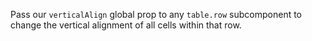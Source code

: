 Pass our `verticalAlign` global prop to any `table.row` subcomponent to change the vertical alignment of all cells within that row.